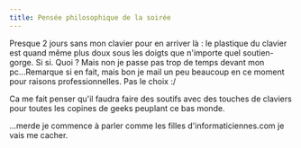 ```yaml
---
title: Pensée philosophique de la soirée
---
```


Presque 2 jours sans mon clavier pour en arriver là : le plastique du clavier
est quand même plus doux sous les doigts que n'importe quel soutien-gorge. Si
si. Quoi ? Mais non je passe pas trop de temps devant mon pc...Remarque si en
fait, mais bon je mail un peu beaucoup en ce moment pour raisons
professionnelles. Pas le choix :/

Ca me fait penser qu'il faudra faire des soutifs avec des touches de claviers
pour toutes les copines de geeks peuplant ce bas monde.

...merde je commence à parler comme les filles d'informaticiennes.com je vais
me cacher.

